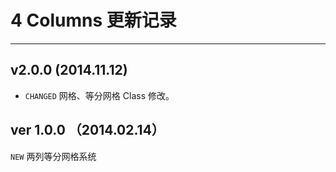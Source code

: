 # 4 Columns 更新记录
---

## v2.0.0 (2014.11.12)

- `CHANGED` 网格、等分网格 Class 修改。

##  ver 1.0.0 （2014.02.14）

`NEW` 两列等分网格系统
